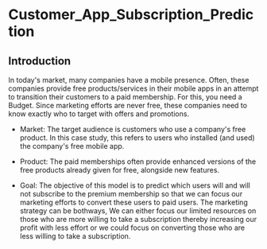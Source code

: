 # Customer_App_Subscription_Prediction

## Introduction

In today's market, many companies have a mobile presence. Often, these companies provide free products/services in their mobile apps in an attempt to transition their customers to a paid membership. For this, you need a Budget. Since marketing efforts are never free, these companies need to know exactly who to target with offers and promotions.

* Market: The target audience is customers who use a company's free product. In this case study, this refers to users who installed (and used) the company's free mobile app.

* Product: The paid memberships often provide enhanced versions of the free products already given for free, alongside new features.

* Goal: The objective of this model is to predict which users will and will not subscribe to the premium membership so that we can focus our marketing efforts to convert these users to paid users. The marketing strategy can be bothways, We can either focus our limited resources on those who are more willing to take a subscription thereby increasing our profit with less effort or we could focus on converting those who are less willing to take a subscription.


